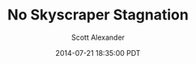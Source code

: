 ---
layout: podcast
title: "No Skyscraper Stagnation"
author: Scott Alexander
description: https://slatestarcodex.com/2014/07/21/no-skyscraper-stagnation/
date: 2014-07-21 18:35:00 PDT
length: 2315820
duration: 579
guid: no-skyscraper-stagnation
---